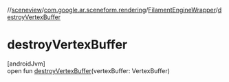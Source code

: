 //[sceneview](../../../index.md)/[com.google.ar.sceneform.rendering](../index.md)/[FilamentEngineWrapper](index.md)/[destroyVertexBuffer](destroy-vertex-buffer.md)

# destroyVertexBuffer

[androidJvm]\
open fun [destroyVertexBuffer](destroy-vertex-buffer.md)(vertexBuffer: VertexBuffer)
